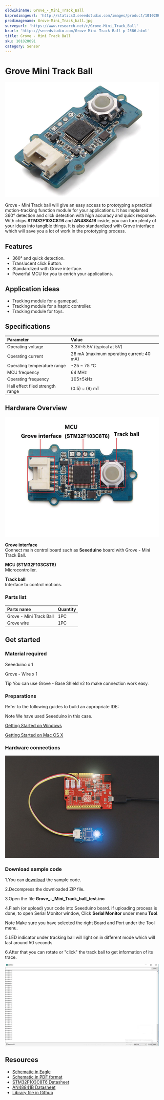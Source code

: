 ```yaml
---
oldwikiname: Grove_-_Mini_Track_Ball
bzprodimageurl: 'http://statics3.seeedstudio.com/images/product/101020091 3.jpg'
prodimagename: Grove-Mini_Track_ball.jpg
surveyurl: 'https://www.research.net/r/Grove-Mini_Track_Ball'
bzurl: 'https://seeedstudio.com/Grove-Mini-Track-Ball-p-2586.html'
title: Grove - Mini Track Ball
sku: 101020091
category: Sensor
---
```


# Grove Mini Track Ball

![](https://raw.githubusercontent.com/SeeedDocument/Grove-Mini_Track_Ball/master/img/Grove-Mini_Track_ball.jpg)

Grove - Mini Track ball will give an easy access to prototyping a practical motion-tracking function module for your applications. It has implanted 360° detection and click detection with high accuracy and quick response. With chips **STM32F103C8T6** and **AN48841B** inside, you can turn plenty of your ideas into tangible things. It is also standardized with Grove interface which will save you a lot of work in the prototyping process.

## Features

* 360° and quick detection.
* Translucent click Button.
* Standardized with Grove interface.
* Powerful MCU for you to enrich your applications.

## Application ideas

* Tracking module for a gamepad.
* Tracking module for a haptic controller.
* Tracking module for toys.

## Specifications

| Parameter | Value |
| :--- | :--- |
| Operating voltage | 3.3V~5.5V \(typical at 5V\) |
| Operating current | 28 mA \(maximum operating current: 40 mA\) |
| Operating temperature range | -25 ~ 75 ℃ |
| MCU frequency | 64 MHz |
| Operating frequency | 105±5kHz |
| Hall effect filed strength range | \(0.5\) ~ \(8\) mT |

## Hardware Overview

![](https://raw.githubusercontent.com/SeeedDocument/Grove-Mini_Track_Ball/master/img/Grove-Mini_Track_ball_Hardware_Overview.jpg)

**Grove interface**  
Connect main control board such as **Seeeduino** board with Grove - Mini Track Ball.

**MCU \(STM32F103C8T6\)**  
Microcontroller.

**Track ball**  
Interface to control motions.

### Parts list

| Parts name | Quantity |
| :--- | :--- |
| Grove - Mini Track Ball | 1PC |
| Grove wire | 1PC |

## Get started

### Material required

Seeeduino x 1

Grove - Wire x 1

Tip You can use Grove - Base Shield v2 to make connection work easy.

### **Preparations**

Refer to the following guides to build an appropriate IDE:

Note We have used Seeeduino in this case.

[Getting Started on Windows](/Seeeduino_v4.2#Getting_Started_on_Windows)

[Getting Started on Mac OS X](/Seeeduino_v4.2#Getting_Started_on_Mac_OS_X)

### Hardware connections

![](https://raw.githubusercontent.com/SeeedDocument/Grove-Mini_Track_Ball/master/img/Grove-Mini_Track_ball_Hardware_Connection.jpg)

### Download sample code

1.You can [download](https://raw.githubusercontent.com/SeeedDocument/Grove-Mini_Track_Ball/master/res/Grove-Mini_Track_ball_test.zip) the sample code.

2.Decompress the downloaded ZIP file.

3.Open the file **Grove\_-\_Mini\_Track\_ball\_test.ino**

4.Flash \(or upload\) your code into Seeeduino board. if uploading process is done, to open Serial Monitor window, Click **Serial Monitor** under menu **Tool**.

Note Make sure you have selected the right Board and Port under the Tool menu.

5.LED indicator under tracking ball will light on in different mode which will last around 50 seconds

6.After that you can rotate or "click" the track ball to get information of its trace.

![](https://raw.githubusercontent.com/SeeedDocument/Grove-Mini_Track_Ball/master/img/Grove-Mini_Track_ball_serial_output.jpg)

## Resources

* [Schematic in Eagle](https://raw.githubusercontent.com/SeeedDocument/Grove-Mini_Track_Ball/master/res/Grove-Mini_Track_ball_v1.0_schematic_files_in_Eagle.zip)
* [Schematic in PDF format](https://raw.githubusercontent.com/SeeedDocument/Grove-Mini_Track_Ball/master/res/Grove-Mini_Track_ball_v1.0_schematic_files_in_PDF.zip)
* [STM32F103C8T6 Datasheet](https://raw.githubusercontent.com/SeeedDocument/Grove-Mini_Track_Ball/master/res/STM32F03C8T6.pdf)
* [AN48841B Datasheet](http://www.semicon.panasonic.co.jp/ds4/AN48841B_E.pdf)
* [Library file in Github](https://github.com/Seeed-Studio/Grove_Mini_Track_Ball)

